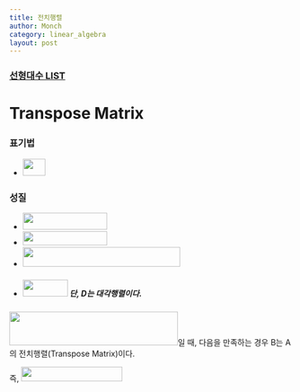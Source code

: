 ```yaml
---
title: 전치행렬
author: Monch
category: linear_algebra
layout: post
---
```


### [선형대수 LIST](https://songminkee.github.io//linear_algebra/2020/05/02/list.html)



 <h1><b>Transpose Matrix</b></h1>

<h3><b>표기법</b></h3>

- <img src="{{'assets/picture/la_tm_0.jpg' | relative_url}}" height="30" width="40"> 

  

<h3><b>성질</b></h3>

- <img src="{{'assets/picture/la_tm_1.jpg' | relative_url}}" height="30" width="150"> 
-  <img src="{{'assets/picture/la_tm_2.jpg' | relative_url}}" height="25" width="150"> 
- <img src="{{'assets/picture/la_tm_3.jpg' | relative_url}}" height="35" width="280"> 
- ##### <img src="{{'assets/picture/la_tm_4.jpg' | relative_url}}" height="30" width="80"> 단, D는 대각행렬이다.



<img src="{{'assets/picture/la_tm_5.jpg' | relative_url}}" height="60" width="300">일 때, 다음을 만족하는 경우 B는 A의 전치행렬(Transpose Matrix)이다.



즉, <img src="{{'assets/picture/la_tm_6.jpg' | relative_url}}" height="26" width="180"> 



